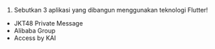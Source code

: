 1. Sebutkan 3 aplikasi yang dibangun menggunakan teknologi Flutter!
- JKT48 Private Message
- Alibaba Group
- Access by KAI